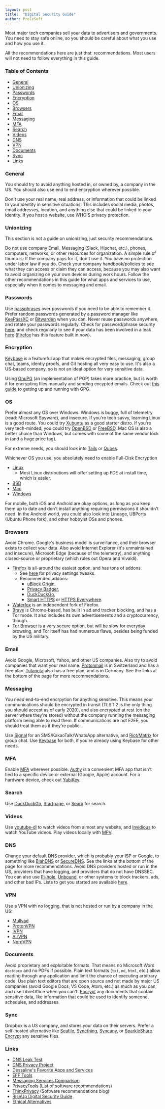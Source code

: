 ```yaml
---
layout: post
title:  "Digital Security Guide"
author: ProleSoft
---
```


Most major tech companies sell your data to advertisers and governments. You
need to stay safe online, so you should be careful about what you use and how
you use it.

All the recommendations here are just that: recommendations. Most users will not
need to follow everything in this guide.

### Table of Contents

* [General](#general)
* [Unionizing](#unionizing)
* [Passwords](#passwords)
* [Encryption](#encryption)
* [OS](#os)
* [Browsers](#browsers)
* [Email](#email)
* [Messaging](#messaging)
* [MFA](#mfa)
* [Search](#search)
* [Videos](#videos)
* [DNS](#dns)
* [VPN](#vpn)
* [Documents](#documents)
* [Sync](#sync)
* [Links](#links)

### General

You should try to avoid anything hosted in, or owned by, a company in the US.
You should also use end to end encryption wherever possible.

Don't use your real name, real address, or information that could be linked to
your identity in sensitive situations. This includes social media, photos, email
addresses, location, and anything else that could be linked to your identity. If
you host a website, use WHOIS privacy protection.

### Unionizing

This section is not a guide on unionizing, just security recommendations.

Do not use company Email, Messaging (Slack, Hipchat, etc.), phones, computers,
networks, or other resources for organization. A simple rule of thumb is: If the
company pays for it, don't use it. You have no protection under labor law if you
do. Check your company handbook/policies to see what they can access or claim
they can access, because you may also want to avoid organizing on your own
devices during work hours. Follow the other recommendations in this guide for
what apps and services to use, especially when it comes to messaging and email.

### Passwords

Use [passphrases](https://www.xkcd.com/936/) over passwords if you need to be
able to remember it. Prefer random passwords generated by a password manager
like [KeePassXC](https://keepassxc.org/) or [Bitwarden](https://bitwarden.com/)
when you can. Never reuse passwords anywhere, and rotate your passwords
regularly. Check for password/phrase security
[here](https://howsecureismypassword.net/), and check regularly to see if your
data has been involved in a leak [here](https://haveibeenpwned.com/)
([Firefox](#browsers) has this feature built in now).

### Encryption

[Keybase](https://keybase.io/) is a featureful app that makes encrypted files,
messaging, group chat, teams, identiy proofs, and Git hosting all very easy to
use. It's also a US-based company, so is not an ideal option for very sensitive
data.

Using [GnuPG](https://gnupg.org/) (an implementation of PGP) takes more
practice, but is worth it for encrypting files manually and sending encypted
emails. Check out [this guide](https://github.com/bfrg/gpg-guide) to getting up
and running with GPG.

### OS

Prefer almost any OS over Windows. Windows is buggy, full of telemetry (read:
Microsoft Spyware), and insecure. If you're tech savvy, learning Linux is a good
route. You could try [Xubuntu](https://xubuntu.org/) as a good starter distro.
If you're very tech-minded, you could try [OpenBSD](https://www.openbsd.org/) or
[FreeBSD](https://www.freebsd.org/). Mac OS is also a better choice than
Windows, but comes with some of the same vendor lock in (and a huge price tag).

For extreme needs, you should look into [Tails](https://tails.boum.org/) or
[Qubes](https://www.qubes-os.org/).

Whichever OS you use, you absolutely need to enable Full-Disk Encryption

* [Linux](https://wiki.archlinux.org/index.php/Disk_encryption)
    * Most Linux distributions will offer setting up FDE at install time, which
      is easier.
* [BSD](https://forums.freebsd.org/threads/howto-quick-geli-encryption-guide.29652/)
* [Mac](https://support.apple.com/en-us/HT204837)
* [Windows](https://support.microsoft.com/en-us/help/4028713/windows-10-turn-on-device-encryption)

For mobile, both iOS and Android are okay options, as long as you keep them up
to date and don't install anything requiring permissions it shouldn't need. In
the Android world, you could also look into Lineage, UBPorts (Ubuntu Phone
fork), and other hobbyist OSs and phones.

### Browsers

Avoid Chrome. Google's business model is surveillance, and their browser exists
to collect your data. Also avoid Internet Explorer (it's unmaintained and
insecure), Microsoft Edge (because of the telemetry), and anything closed-source
or proprietary (which rules out Opera and Vivaldi).

* [Firefox](https://www.mozilla.org/en-US/firefox/) is all-around the easiest
  option, and has tons of addons.
    * See [here](https://github.com/pyllyukko/user.js) for privacy settings tweaks.
    * Recommended addons:
        * [uBlock Origin](https://addons.mozilla.org/en-US/firefox/addon/ublock-origin/),
        * [Privacy Badger](https://addons.mozilla.org/en-US/firefox/addon/privacy-badger17/),
        * [DuckDuckGo](https://addons.mozilla.org/en-US/firefox/addon/duckduckgo-for-firefox/),
        * [Smart HTTPS](https://addons.mozilla.org/en-US/firefox/addon/smart-https-revived/) or [HTTPS Everywhere](https://addons.mozilla.org/en-US/firefox/addon/https-everywhere/).
* [Waterfox](https://www.waterfox.net/) is an independent fork of Firefox.
* [Brave](https://brave.com/) is Chrome-based, has built in ad and tracker
  blocking, and has a Tor mode. It also includes its own advertisements and a
  cryptocurrency, though.
* [Tor Browser](https://www.torproject.org/download/) is a very secure option,
  but will be slow for everyday browsing, and Tor itself has had numerous flaws,
  besides being funded by the US military.

### Email

Avoid Google, Microsoft, Yahoo, and other US companies. Also try to avoid
companies that want your real name. [Protonmail](https://protonmail.com/) is in
Switzerland and has a free plan. [Tutanota](https://tutanota.com/) also has a
free plan, and is in Germany. See the links at the bottom of the page for more
recommendations.

### Messaging

You _need_ end-to-end encrpytion for anything sensitive. This means your
communications should be encrypted in transit (TLS 1.2 is the only thing you
should accept as of early 2020), and also encrypted at rest (on the server where
they're stored) without the company running the messaging platform being able to
read them. If communications are not E2EE, you should treat them as if they're
public.

Use [Signal](https://signal.org/) for an SMS/KakaoTalk/WhatsApp alternative, and
[Riot/Matrix](https://about.riot.im/) for group chat. Use [Keybase](#encryption)
for both, if you're already using Keybase for other needs.

### MFA

Enable [MFA](https://en.wikipedia.org/wiki/Multi-factor_authentication) wherever
possible. [Authy](https://authy.com/) is a convenient MFA app that isn't tied to
a specific device or external (Google, Apple) account. For a hardware device,
check out [YubiKey](https://www.yubico.com/).

### Search

Use [DuckDuckGo](https://duckduckgo.com/),
[Startpage](https://www.startpage.com/), or [Searx](https://searx.me/) for
search.

### Videos

Use [youtube-dl](https://youtube-dl.org/) to watch videos from almost any
website, and [Invidious](https://www.invidio.us/) to watch YouTube videos. Play
videos locally with [MPV](https://mpv.io/).

### DNS

Change your default DNS provider, which is probably your ISP or Google, to
something like [BlahDNS](https://blahdns.com/) or
[SecureDNS](https://securedns.eu/). See the links at the bottom of the page for
more recommendations. Avoid DNS providers hosted or run in the US, providers
that have logging, and providers that do not have DNSSEC. You can also use
[Pi-hole](https://pi-hole.net/),
[Unbound](https://forums.freebsd.org/threads/pi-hole-alternative.67704/), or
other systems to block trackers, ads, and other bad IPs. Lists to get you
started are available [here](https://www.iblocklist.com/).

### VPN

Use a VPN with no logging, that is not hosted or run by a company in the US:

* [Mullvad](https://mullvad.net/en/)
* [ProtonVPN](https://protonvpn.com/)
* [IVPN](https://www.ivpn.net/)
* [AirVPN](https://airvpn.org/)
* [NordVPN](https://nordvpn.com/)

### Documents

Avoid proprietary and exploitable formats. That means no Microsoft Word
`doc`/`docx` and no PDFs if possible. Plain text formats (`txt`, `md`, `html`,
etc.) allow reading through any application and limit the chance of executing
arbitrary code. Use plain text editors that are open source and not made by
major US companies (avoid Google Docs, VS Code, Atom, etc.) as much as you can,
and use LibreOffice when you can't. [Encrypt](#encryption) any documents that
contain sensitive data, like information that could be used to identify someone,
schedules, and addresses.

### Sync

Dropbox is a US company, and stores your data on their servers. Prefer a
self-hosted alternative like [Seafile](https://github.com/haiwen/seafile),
[Syncthing](https://github.com/syncthing/syncthing),
[Syncany](https://github.com/syncany/syncany), or
[SparkleShare](https://www.sparkleshare.org/). [Encrypt](#encryption) any
sensitive files.

### Links

* [DNS Leak Test](https://dnsleaktest.com/)
* [DNS Privacy Project](https://dnsprivacy.org/wiki/)
* [Dessaline's Favorite Apps and Services](https://github.com/dessalines/essays/blob/master/favorite_apps_and_services.md)
* [EFF Tools](https://www.eff.org/pages/tools)
* [Messaging Services Comparison](https://github.com/dessalines/Messaging-Services-Comparison)
* [PrivacyTools](https://www.privacytools.io/) (List of software recommendations)
* [ThinkPrivacy](https://www.thinkprivacy.io/) (Software recommendations blog)
* [RiseUp Digital Security Guide](https://riseup.net/en/security)
* [Ethical Alternatives](https://ethical.net/resources/)
